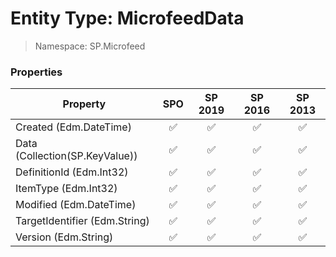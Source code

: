 # Entity Type: MicrofeedData

> Namespace: SP.Microfeed

### Properties

Property | SPO | SP 2019 | SP 2016 | SP 2013
----------|:---:|:-------:|:-------:|:-------:
Created (Edm.DateTime) | ✅ | ✅ | ✅ | ✅
Data (Collection(SP.KeyValue)) | ✅ | ✅ | ✅ | ✅
DefinitionId (Edm.Int32) | ✅ | ✅ | ✅ | ✅
ItemType (Edm.Int32) | ✅ | ✅ | ✅ | ✅
Modified (Edm.DateTime) | ✅ | ✅ | ✅ | ✅
TargetIdentifier (Edm.String) | ✅ | ✅ | ✅ | ✅
Version (Edm.String) | ✅ | ✅ | ✅ | ✅